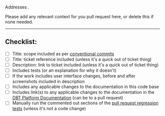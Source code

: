 Addresses <link to ticket>.

Please add any relevant context for you pull request here, or delete this if none needed.

---
## Checklist:

- [ ] Title: scope included as per [conventional commits](https://www.conventionalcommits.org/en/v1.0.0/)
- [ ] Title: ticket reference included (unless it's a quick out of ticket thing)
- [ ] Description: link to ticket included (unless it's a quick out of ticket thing)
- [ ] Includes tests (or an explanation for why it doesn't)
- [ ] If the work includes user interface changes, before and after screenshots included in description
- [ ] Includes any applicable changes to the documentation in this code base
- [ ] Includes link(s) to any applicable changes to the documentation in the [DBT Platform Documentation](https://platform.readme.trade.gov.uk/) (can be to a pull request)
- [ ] Manually run the commented out sections of the [pull request regression tests](https://github.com/uktrade/platform-tools/blob/main/regression_tests/pull_request_tests.sh) (unless it's not a code change)
